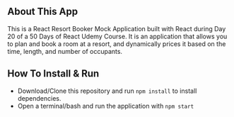 ## About This App 
This is a React Resort Booker Mock Application built with React during Day 20 of a 50 Days of React Udemy Course.
It is an application that allows you to plan and book a room at a resort, and dynamically prices it based on the time, length, and number of occupants.

## How To Install & Run
- Download/Clone this repository and run `npm install` to install dependencies.
- Open a terminal/bash and run the application with `npm start`
